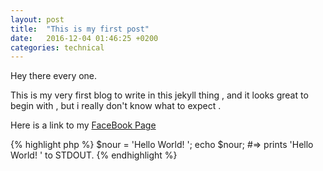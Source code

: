 ```yaml
---
layout: post
title:  "This is my first post"
date:   2016-12-04 01:46:25 +0200
categories: technical
---
```

Hey there every one.

This is my very first blog to write in this jekyll thing , and it looks great to begin with , but i really don't know what to expect .

Here is a link to my [FaceBook Page][face-link]

{% highlight php %}
$nour = 'Hello World! ';
echo $nour;
#=> prints 'Hello World! ' to STDOUT.
{% endhighlight %}



[face-link]: http://facebook.com/noureldin.mansour
